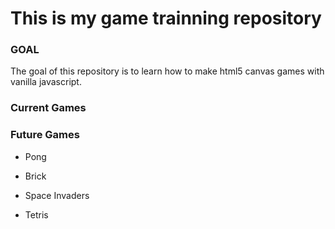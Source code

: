 # This is my game trainning repository

### GOAL

The goal of this repository is to learn how to make html5 canvas games with vanilla javascript.

### Current Games

### Future Games

- Pong

- Brick

- Space Invaders

- Tetris
